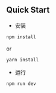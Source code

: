 ## Quick Start

* 安装

```bash
npm install
```
or
```bash
yarn install
```

* 运行

```
npm run dev
```

